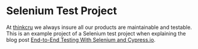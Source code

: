 # Selenium Test Project
At [thinkcru](https://thinkcru.com) we always insure all our products are maintainable and testable.  This is an example project of a Selenium test project when explaining the blog post [End-to-End Testing With Selenium and Cypress.io](https://thinkcru.com/end-to-end-testing-with-selenium-and-cypress-io/).